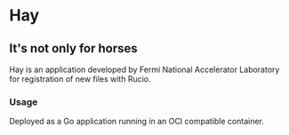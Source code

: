 # Hay
## It's not only for horses 

Hay is an application developed by Fermi National Accelerator Laboratory
for registration of new files with Rucio.


### Usage
Deployed as a Go application running in an OCI compatible container.
